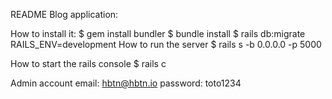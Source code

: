 README
Blog application:

How to install it:
$ gem install bundler
$ bundle install
$ rails db:migrate RAILS_ENV=development
How to run the server
$ rails s -b 0.0.0.0 -p 5000

How to start the rails console
$ rails c

Admin account
email: hbtn@hbtn.io
password: toto1234
